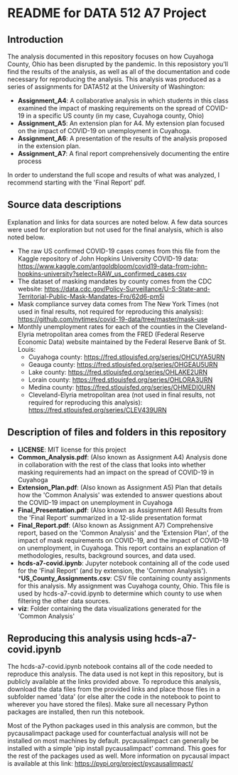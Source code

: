 # README for DATA 512 A7 Project

## Introduction
The analysis documented in this repository focuses on how Cuyahoga County, Ohio has been disrupted by the pandemic. In this reposistory you'll find the results of the analysis, as well as all of the documentation and code necessary for reproducing the analysis. This analysis was produced as a series of assignments for DATA512 at the University of Washington:

* __Assignment_A4__: A collaborative analysis in which students in this class examined the impact of masking requirements on the spread of COVID-19 in a specific US county (in my case, Cuyahoga county, Ohio)
* __Assignment_A5__: An extension plan for A4. My extension plan focused on the impact of COVID-19 on unemployment in Cuyahoga.
* __Assignment_A6__: A presentation of the results of the analysis proposed in the extension plan.
* __Assignment_A7__: A final report comprehensively documenting the entire process

In order to understand the full scope and results of what was analyzed, I recommend starting with the 'Final Report' pdf.

## Source data descriptions
Explanation and links for data sources are noted below. A few data sources were used for exploration but not used for the final analysis, which is also noted below.

* The raw US confirmed COVID-19 cases comes from this file from the Kaggle repository of John Hopkins University COVID-19 data: https://www.kaggle.com/antgoldbloom/covid19-data-from-john-hopkins-university?select=RAW_us_confirmed_cases.csv
* The dataset of masking mandates by county comes from the CDC website: https://data.cdc.gov/Policy-Surveillance/U-S-State-and-Territorial-Public-Mask-Mandates-Fro/62d6-pm5i
* Mask compliance survey data comes from The New York Times (not used in final results, not required for reproducing this analysis): https://github.com/nytimes/covid-19-data/tree/master/mask-use
* Monthly unemployment rates for each of the counties in the Cleveland-Elyria metropolitan area comes from the FRED (Federal Reserve Economic Data) website maintained by the Federal Reserve Bank of St. Louis:
	* Cuyahoga county: https://fred.stlouisfed.org/series/OHCUYA5URN
	* Geauga county: https://fred.stlouisfed.org/series/OHGEAU5URN
	* Lake county: https://fred.stlouisfed.org/series/OHLAKE2URN
	* Lorain county: https://fred.stlouisfed.org/series/OHLORA3URN
	* Medina county: https://fred.stlouisfed.org/series/OHMEDI0URN
	* Cleveland-Elyria metropolitan area (not used in final results, not required for reproducing this analysis): https://fred.stlouisfed.org/series/CLEV439URN


## Description of files and folders in this repository
* __LICENSE__: MIT license for this project
* __Common_Analysis.pdf__: (Also known as Assignment A4) Analysis done in collaboration with the rest of the class that looks into whether masking requirements had an impact on the spread of COVID-19 in Cuyahoga
* __Extension_Plan.pdf__: (Also known as Assignment A5) Plan that details how the 'Common Analysis' was extended to answer questions about the COVID-19 impact on unemployment in Cuyahoga
* __Final_Presentation.pdf__: (Also known as Assignment A6) Results from the 'Final Report' summarized in a 12-slide presentation format
* __Final_Report.pdf__: (Also known as Assignment A7) Comprehensive report, based on the 'Common Analysis' and the 'Extension Plan', of the impact of mask requirements on COVID-19, and the impact of COVID-19 on unemployment, in Cuyahoga. This report contains an explanation of methodologies, results, background sources, and data used.
* __hcds-a7-covid.ipynb__: Jupyter notebook containing all of the code used for the 'Final Report' (and by extension, the 'Common Analysis').
*__US_County_Assignments.csv__: CSV file containing county assignments for this analysis. My assignment was Cuyahoga county, Ohio. This file is used by hcds-a7-covid.ipynb to determine which county to use when filtering the other data sources.
* __viz__: Folder containing the data visualizations generated for the 'Common Analysis'

## Reproducing this analysis using hcds-a7-covid.ipynb
The hcds-a7-covid.ipynb notebook contains all of the code needed to reproduce this analysis. The data used is not kept in this repository, but is publicly available at the links provided above. To reproduce this analysis, download the data files from the provided links and place those files in a subfolder named 'data' (or else alter the code in the notebook to point to wherever you have stored the files). Make sure all necessary Python packages are installed, then run this notebook.

Most of the Python packages used in this analysis are common, but the pycausalimpact package used for counterfactual analysis will not be installed on most machines by default. pycausalimpact can generally be installed with a simple 'pip install pycausalimpact' command. This goes for the rest of the packages used as well. More information on pycausal impact is available at this link: https://pypi.org/project/pycausalimpact/
